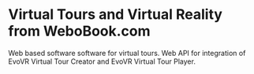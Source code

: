 # Virtual Tours and Virtual Reality from WeboBook.com
Web based software software for virtual tours. Web API for integration of EvoVR Virtual Tour Creator and EvoVR Virtual Tour Player.
